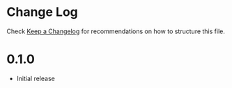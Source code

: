 # Change Log

Check [Keep a Changelog](http://keepachangelog.com/) for recommendations on how to structure this file.

# 0.1.0

- Initial release